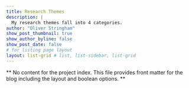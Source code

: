 ```yaml
---
title: Research Themes
description: |
  My research themes fall into 4 categories. 
author: "Oliver Stringham"
show_post_thumbnail: true
show_author_byline: false
show_post_date: false
# for listing page layout
layout: list-grid # list, list-sidebar, list-grid
---
```


** No content for the project index. This file provides front matter for the blog including the layout and boolean options. **
